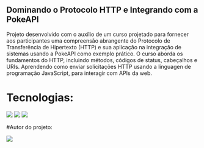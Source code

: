 ## Dominando o Protocolo HTTP e Integrando com a PokeAPI

Projeto desenvolvido com o auxílio de um curso projetado para fornecer aos participantes uma compreensão abrangente do Protocolo de Transferência de Hipertexto (HTTP) e 
sua aplicação na integração de sistemas usando a PokeAPI como exemplo prático. O curso aborda os fundamentos do HTTP, incluindo métodos, códigos de status, cabeçalhos e URIs.
Aprendendo como enviar solicitações HTTP usando a linguagen de programação JavaScript, para interagir com APIs da web. 

# Tecnologias:

<img src="https://img.shields.io/badge/HTML-239120?style=for-the-badge&logo=html5&logoColor=white" />
<img src="https://img.shields.io/badge/CSS-239120?style=for-the-badge&logo=css3&logoColor=white" />
<img src="https://img.shields.io/badge/JavaScript-F7DF1E?style=for-the-badge&logo=javascript&logoColor=black" /> 

#Autor do projeto:

<a href="https://www.linkedin.com/in/developer-rian-vieira/">
<img src="https://img.shields.io/badge/LinkedIn-0077B5?style=for-the-badge&logo=linkedin&logoColor=white" />
</a>
